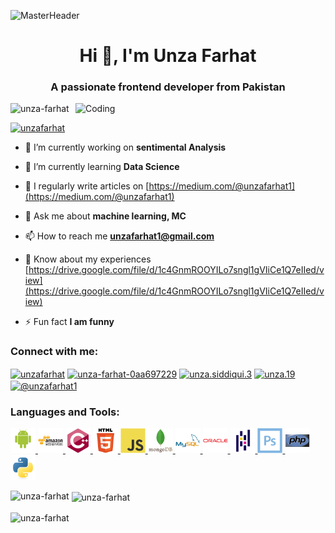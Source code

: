

![MasterHeader](./C:\Users\PARAS\Downloads.png)
<h1 align="center">Hi 👋, I'm Unza Farhat</h1>
<h3 align="center">A passionate frontend developer from Pakistan</h3>
<image align="right" alt="Coding" width="400" src="https://www.peakpx.com/en/hd-wallpaper-desktop-oqrnl/download/400x400">

<p align="left"> <img src="https://komarev.com/ghpvc/?username=unza-farhat&label=Profile%20views&color=0e75b6&style=flat" alt="unza-farhat" /> </p>

<p align="left"> <a href="https://twitter.com/unzafarhat" target="blank"><img src="https://img.shields.io/twitter/follow/unzafarhat?logo=twitter&style=for-the-badge" alt="unzafarhat" /></a> </p>

- 🔭 I’m currently working on **sentimental Analysis**

- 🌱 I’m currently learning **Data Science**

- 📝 I regularly write articles on [https://medium.com/@unzafarhat1](https://medium.com/@unzafarhat1)

- 💬 Ask me about **machine learning, MC**

- 📫 How to reach me **unzafarhat1@gmail.com**

- 📄 Know about my experiences [https://drive.google.com/file/d/1c4GnmROOYILo7sngl1gVIiCe1Q7eIIed/view](https://drive.google.com/file/d/1c4GnmROOYILo7sngl1gVIiCe1Q7eIIed/view)

- ⚡ Fun fact **I am funny**

<h3 align="left">Connect with me:</h3>
<p align="left">
<a href="https://twitter.com/unzafarhat" target="blank"><img align="center" src="https://raw.githubusercontent.com/rahuldkjain/github-profile-readme-generator/master/src/images/icons/Social/twitter.svg" alt="unzafarhat" height="30" width="40" /></a>
<a href="https://linkedin.com/in/unza-farhat-0aa697229" target="blank"><img align="center" src="https://raw.githubusercontent.com/rahuldkjain/github-profile-readme-generator/master/src/images/icons/Social/linked-in-alt.svg" alt="unza-farhat-0aa697229" height="30" width="40" /></a>
<a href="https://fb.com/unza.siddiqui.3" target="blank"><img align="center" src="https://raw.githubusercontent.com/rahuldkjain/github-profile-readme-generator/master/src/images/icons/Social/facebook.svg" alt="unza.siddiqui.3" height="30" width="40" /></a>
<a href="https://instagram.com/unza.19" target="blank"><img align="center" src="https://raw.githubusercontent.com/rahuldkjain/github-profile-readme-generator/master/src/images/icons/Social/instagram.svg" alt="unza.19" height="30" width="40" /></a>
<a href="https://medium.com/@unzafarhat1" target="blank"><img align="center" src="https://raw.githubusercontent.com/rahuldkjain/github-profile-readme-generator/master/src/images/icons/Social/medium.svg" alt="@unzafarhat1" height="30" width="40" /></a>
</p>

<h3 align="left">Languages and Tools:</h3>
<p align="left"> <a href="https://developer.android.com" target="_blank" rel="noreferrer"> <img src="https://raw.githubusercontent.com/devicons/devicon/master/icons/android/android-original-wordmark.svg" alt="android" width="40" height="40"/> </a> <a href="https://aws.amazon.com" target="_blank" rel="noreferrer"> <img src="https://raw.githubusercontent.com/devicons/devicon/master/icons/amazonwebservices/amazonwebservices-original-wordmark.svg" alt="aws" width="40" height="40"/> </a> <a href="https://www.w3schools.com/cpp/" target="_blank" rel="noreferrer"> <img src="https://raw.githubusercontent.com/devicons/devicon/master/icons/cplusplus/cplusplus-original.svg" alt="cplusplus" width="40" height="40"/> </a> <a href="https://www.w3.org/html/" target="_blank" rel="noreferrer"> <img src="https://raw.githubusercontent.com/devicons/devicon/master/icons/html5/html5-original-wordmark.svg" alt="html5" width="40" height="40"/> </a> <a href="https://developer.mozilla.org/en-US/docs/Web/JavaScript" target="_blank" rel="noreferrer"> <img src="https://raw.githubusercontent.com/devicons/devicon/master/icons/javascript/javascript-original.svg" alt="javascript" width="40" height="40"/> </a> <a href="https://www.mongodb.com/" target="_blank" rel="noreferrer"> <img src="https://raw.githubusercontent.com/devicons/devicon/master/icons/mongodb/mongodb-original-wordmark.svg" alt="mongodb" width="40" height="40"/> </a> <a href="https://www.mysql.com/" target="_blank" rel="noreferrer"> <img src="https://raw.githubusercontent.com/devicons/devicon/master/icons/mysql/mysql-original-wordmark.svg" alt="mysql" width="40" height="40"/> </a> <a href="https://www.oracle.com/" target="_blank" rel="noreferrer"> <img src="https://raw.githubusercontent.com/devicons/devicon/master/icons/oracle/oracle-original.svg" alt="oracle" width="40" height="40"/> </a> <a href="https://pandas.pydata.org/" target="_blank" rel="noreferrer"> <img src="https://raw.githubusercontent.com/devicons/devicon/2ae2a900d2f041da66e950e4d48052658d850630/icons/pandas/pandas-original.svg" alt="pandas" width="40" height="40"/> </a> <a href="https://www.photoshop.com/en" target="_blank" rel="noreferrer"> <img src="https://raw.githubusercontent.com/devicons/devicon/master/icons/photoshop/photoshop-line.svg" alt="photoshop" width="40" height="40"/> </a> <a href="https://www.php.net" target="_blank" rel="noreferrer"> <img src="https://raw.githubusercontent.com/devicons/devicon/master/icons/php/php-original.svg" alt="php" width="40" height="40"/> </a> <a href="https://www.python.org" target="_blank" rel="noreferrer"> <img src="https://raw.githubusercontent.com/devicons/devicon/master/icons/python/python-original.svg" alt="python" width="40" height="40"/> </a> </p>

<p><img align="left" src="https://github-readme-stats.vercel.app/api/top-langs?username=unza-farhat&show_icons=true&locale=en&layout=compact" alt="unza-farhat" /></p>

<p>&nbsp;<img align="center" src="https://github-readme-stats.vercel.app/api?username=unza-farhat&show_icons=true&locale=en" alt="unza-farhat" /></p>

<p><img align="center" src="https://github-readme-streak-stats.herokuapp.com/?user=unza-farhat&" alt="unza-farhat" /></p>
